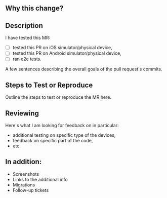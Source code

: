 ## Why this change?

## Description

I have tested this MR:

- [ ] tested this PR on iOS simulator/physical device,
- [ ] tested this PR on Android simulator/physical device,
- [ ] ran e2e tests.

A few sentences describing the overall goals of the pull request's commits.

## Steps to Test or Reproduce

Outline the steps to test or reproduce the MR here.

## Reviewing

Here's what I am looking for feedback on in particular:

- additional testing on specific type of the devices,
- feedback on specific part of the code,
- etc.

## In addition:

- Screenshots
- Links to the additional info
- Migrations
- Follow-up tickets
